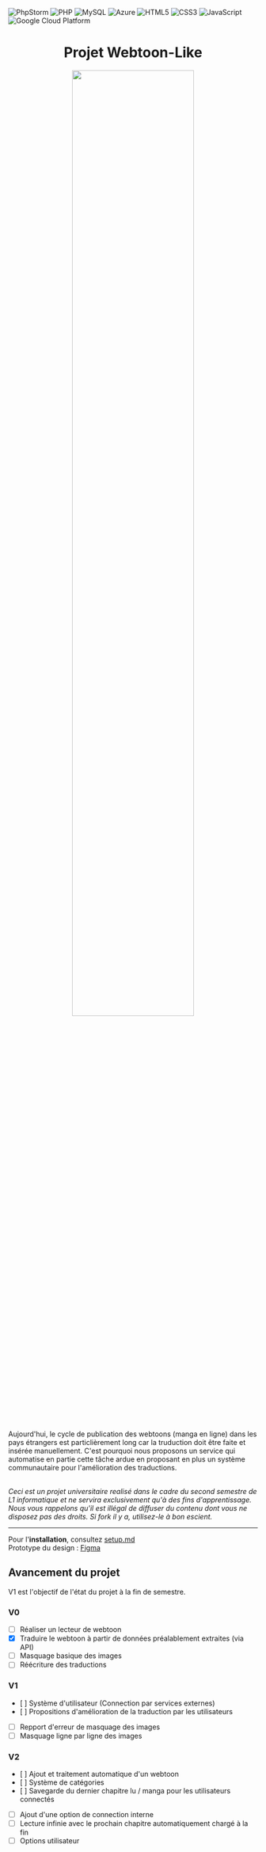 ![PhpStorm](https://img.shields.io/badge/phpstorm-143?style=for-the-badge&logo=phpstorm&logoColor=black&color=black&labelColor=darkorchid)
![PHP](https://img.shields.io/badge/php-%23777BB4.svg?style=for-the-badge&logo=php&logoColor=white)
![MySQL](https://img.shields.io/badge/mysql-%2300f.svg?style=for-the-badge&logo=mysql&logoColor=white)
![Azure](https://img.shields.io/badge/azure-%230072C6.svg?style=for-the-badge&logo=microsoftazure&logoColor=white)
![HTML5](https://img.shields.io/badge/html5-%23E34F26.svg?style=for-the-badge&logo=html5&logoColor=white)
![CSS3](https://img.shields.io/badge/css3-%231572B6.svg?style=for-the-badge&logo=css3&logoColor=white)
![JavaScript](https://img.shields.io/badge/javascript-%23323330.svg?style=for-the-badge&logo=javascript&logoColor=%23F7DF1E)
![Google Cloud Platform](https://img.shields.io/badge/-Google%20Cloud%20Platform%20-DB4437?style=for-the-badge&logo=google&logoColor=FFFFFF)



<div align='center'>
  <h1>Projet Webtoon-Like</h1>
  <img width='70%' src="https://images-wixmp-ed30a86b8c4ca887773594c2.wixmp.com/f/76465f85-d3e9-4096-b69e-5bf50d71053d/d70k492-b4f05538-6ddd-4621-9c85-99a2422abbee.png?token=eyJ0eXAiOiJKV1QiLCJhbGciOiJIUzI1NiJ9.eyJpc3MiOiJ1cm46YXBwOjdlMGQxODg5ODIyNjQzNzNhNWYwZDQxNWVhMGQyNmUwIiwic3ViIjoidXJuOmFwcDo3ZTBkMTg4OTgyMjY0MzczYTVmMGQ0MTVlYTBkMjZlMCIsImF1ZCI6WyJ1cm46c2VydmljZTpmaWxlLmRvd25sb2FkIl0sIm9iaiI6W1t7InBhdGgiOiIvZi83NjQ2NWY4NS1kM2U5LTQwOTYtYjY5ZS01YmY1MGQ3MTA1M2QvZDcwazQ5Mi1iNGYwNTUzOC02ZGRkLTQ2MjEtOWM4NS05OWEyNDIyYWJiZWUucG5nIn1dXX0.nk__ENkUpuqs7eOF_lSgvthXgT4G1ZAjoy-CsOxZmRA"></img>
</div>
<br>
Aujourd'hui, le cycle de publication des webtoons (manga en ligne) dans les pays étrangers est particlièrement long car la truduction doit être faite et insérée manuellement. C'est pourquoi nous proposons un service qui automatise en partie cette tâche ardue en proposant en plus un système communautaire pour l'amélioration des traductions.

&nbsp;<br>
*Ceci est un projet universitaire realisé dans le cadre du second semestre de L1 informatique et ne servira exclusivement qu'à des fins d'apprentissage. Nous vous rappelons qu'il est illégal de diffuser du contenu dont vous ne disposez pas des droits. Si fork il y a, utilisez-le à bon escient.*


---

Pour l'**installation**, consultez [setup.md](SETUP.md)<br>
Prototype du design : [Figma](https://www.figma.com/file/9Wa0rJtEdahhpfkFgCEbSF/UI?node-id=0%3A1)

## Avancement du projet
V1 est l'objectif de l'état du projet à la fin de semestre.
### V0
- [ ] Réaliser un lecteur de webtoon
- [x] Traduire le webtoon à partir de données préalablement extraites (via API)
- [ ] Masquage basique des images
- [ ] Réécriture des traductions
### V1
- [ ] Système d'utilisateur (Connection par services externes)
- [ ] Propositions d'amélioration de la traduction par les utilisateurs
- [ ] Repport d'erreur de masquage des images
- [ ] Masquage ligne par ligne des images
### V2
- [ ] Ajout et traitement automatique d'un webtoon
- [ ] Système de catégories
- [ ] Savegarde du dernier chapitre lu / manga pour les utilisateurs connectés
- [ ] Ajout d'une option de connection interne
- [ ] Lecture infinie avec le prochain chapitre automatiquement chargé à la fin
- [ ] Options utilisateur
